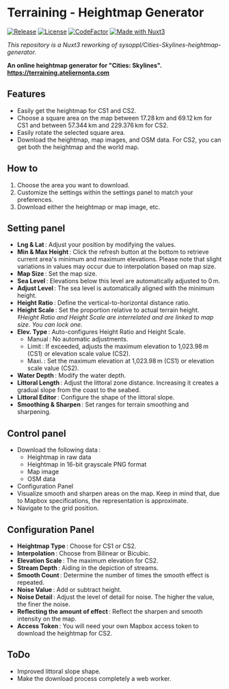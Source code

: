 # Terraining - Heightmap Generator

[![Release](https://img.shields.io/github/v/release/nonta1234/terraining-heightmap-generator)](https://github.com/nonta1234/terraining-heightmap-generator/releases)
[![License](https://img.shields.io/github/license/nonta1234/terraining-heightmap-generator)](./LICENSE)
[![CodeFactor](https://www.codefactor.io/repository/github/nonta1234/terraining-heightmap-generator/badge)](https://www.codefactor.io/repository/github/nonta1234/terraining-heightmap-generator)
[![Made with Nuxt3](https://img.shields.io/badge/Nuxt_3-%2318181B?logo=nuxt.js)](https://nuxt.com)

*This repository is a Nuxt3 reworking of sysoppl/Cities-Skylines-heightmap-generator.*

**An online heightmap generator for "Cities: Skylines".**  
**https://terraining.ateliernonta.com**

## Features

- Easily get the heightmap for CS1 and CS2.
- Choose a square area on the map between 17.28&ThinSpace;km and 69.12&ThinSpace;km for CS1 and between 57.344&ThinSpace;km and 229.376&ThinSpace;km for CS2.
- Easily rotate the selected square area.
- Download the heightmap, map images, and OSM data. For CS2, you can get both the heightmap and the world map.

## How to

1. Choose the area you want to download.
1. Customize the settings within the settings panel to match your preferences.
1. Download either the heightmap or map image, etc.

## Setting panel

- **Lng & Lat**&ThinSpace;: Adjust your position by modifying the values.
- **Min & Max Height**&ThinSpace;: Click the refresh button at the bottom to retrieve current area's minimum and maximum elevations. Please note that slight variations in values may occur due to interpolation based on map size.
- **Map Size**&ThinSpace;: Set the map size.
- **Sea Level**&ThinSpace;: Elevations below this level are automatically adjusted to 0&ThinSpace;m.
- **Adjust Level**&ThinSpace;: The sea level is automatically aligned with the minimum height.
- **Height Ratio**&ThinSpace;: Define the vertical-to-horizontal distance ratio.
- **Height Scale**&ThinSpace;: Set the proportion relative to actual terrain height.  
*‡Height Ratio and Height Scale are interrelated and are linked to map size. You can lock one.*
- **Elev. Type**&ThinSpace;: Auto-configures Height Ratio and Height Scale.
  * Manual&ThinSpace;: No automatic adjustments.
  * Limit&ThinSpace;: If exceeded, adjusts the maximum elevation to 1,023.98&ThinSpace;m (CS1) or elevation scale value (CS2). 
  * Maxi.&ThinSpace;: Set the maximum elevation at 1,023.98&ThinSpace;m (CS1) or elevation scale value (CS2).
- **Water Depth**&ThinSpace;: Modify the water depth.
- **Littoral Length**&ThinSpace;: Adjust the littoral zone distance. Increasing it creates a gradual slope from the coast to the seabed.
- **Littoral Editor**&ThinSpace;: Configure the shape of the littoral slope.
- **Smoothing & Sharpen**&ThinSpace;: Set ranges for terrain smoothing and sharpening.

## Control panel

- Download the following data&ThinSpace;:
  * Heightmap in raw data
  * Heightmap in 16-bit grayscale PNG format
  * Map image
  * OSM data
- Configuration Panel
- Visualize smooth and sharpen areas on the map. Keep in mind that, due to Mapbox specifications, the representation is approximate.
- Navigate to the grid position.

## Configuration Panel

- **Heightmap Type**&ThinSpace;: Choose for CS1 or CS2.
- **Interpolation**&ThinSpace;: Choose from Bilinear or Bicubic.
- **Elevation Scale**&ThinSpace;: The maximum elevation for CS2.
- **Stream Depth**&ThinSpace;: Aiding in the depiction of streams.
- **Smooth Count**&ThinSpace;: Determine the number of times the smooth effect is repeated.
- **Noise Value**&ThinSpace;: Add or subtract height.
- **Noise Detail**&ThinSpace;: Adjust the level of detail for noise. The higher the value, the finer the noise.
- **Reflecting the amount of effect**&ThinSpace;: Reflect the sharpen and smooth intensity on the map.
- **Access Token**&ThinSpace;: You will need your own Mapbox access token to download the heightmap for CS2.

## ToDo

- Improved littoral slope shape.
- Make the download process completely a web worker.
